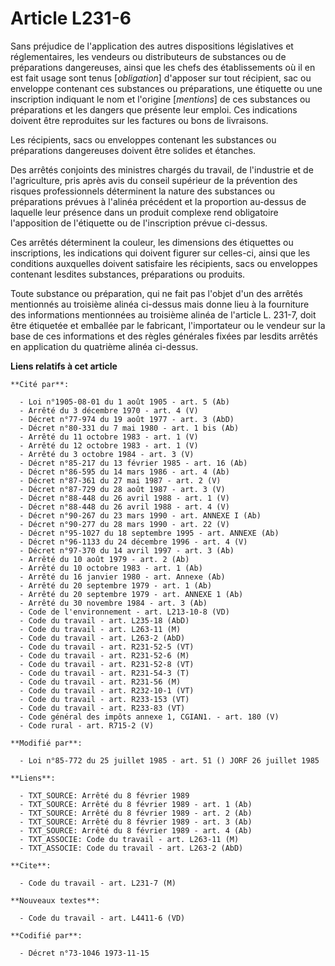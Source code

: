 # Article L231-6

Sans préjudice de l'application des autres dispositions législatives et réglementaires, les vendeurs ou distributeurs de
substances ou de préparations dangereuses, ainsi que les chefs des établissements où il en est fait usage sont tenus
[*obligation*] d'apposer sur tout récipient, sac ou enveloppe contenant ces substances ou préparations, une étiquette ou une
inscription indiquant le nom et l'origine [*mentions*] de ces substances ou préparations et les dangers que présente leur
emploi. Ces indications doivent être reproduites sur les factures ou bons de livraisons.

Les récipients, sacs ou enveloppes contenant les substances ou préparations dangereuses doivent être solides et étanches.

Des arrêtés conjoints des ministres chargés du travail, de l'industrie et de l'agriculture, pris après avis du conseil
supérieur de la prévention des risques professionnels déterminent la nature des substances ou préparations prévues à l'alinéa
précédent et la proportion au-dessus de laquelle leur présence dans un produit complexe rend obligatoire l'apposition de
l'étiquette ou de l'inscription prévue ci-dessus.

Ces arrêtés déterminent la couleur, les dimensions des étiquettes ou inscriptions, les indications qui doivent figurer sur
celles-ci, ainsi que les conditions auxquelles doivent satisfaire les récipients, sacs ou enveloppes contenant lesdites
substances, préparations ou produits.

Toute substance ou préparation, qui ne fait pas l'objet d'un des arrêtés mentionnés au troisième alinéa ci-dessus mais donne
lieu à la fourniture des informations mentionnées au troisième alinéa de l'article L. 231-7, doit être étiquetée et emballée
par le fabricant, l'importateur ou le vendeur sur la base de ces informations et des règles générales fixées par lesdits
arrêtés en application du quatrième alinéa ci-dessus.

**Liens relatifs à cet article**

	**Cité par**:

	  - Loi n°1905-08-01 du 1 août 1905 - art. 5 (Ab)
	  - Arrêté du 3 décembre 1970 - art. 4 (V)
	  - Décret n°77-974 du 19 août 1977 - art. 3 (AbD)
	  - Décret n°80-331 du 7 mai 1980 - art. 1 bis (Ab)
	  - Arrêté du 11 octobre 1983 - art. 1 (V)
	  - Arrêté du 12 octobre 1983 - art. 1 (V)
	  - Arrêté du 3 octobre 1984 - art. 3 (V)
	  - Décret n°85-217 du 13 février 1985 - art. 16 (Ab)
	  - Décret n°86-595 du 14 mars 1986 - art. 4 (Ab)
	  - Décret n°87-361 du 27 mai 1987 - art. 2 (V)
	  - Décret n°87-729 du 28 août 1987 - art. 3 (V)
	  - Décret n°88-448 du 26 avril 1988 - art. 1 (V)
	  - Décret n°88-448 du 26 avril 1988 - art. 4 (V)
	  - Décret n°90-267 du 23 mars 1990 - art. ANNEXE I (Ab)
	  - Décret n°90-277 du 28 mars 1990 - art. 22 (V)
	  - Décret n°95-1027 du 18 septembre 1995 - art. ANNEXE (Ab)
	  - Décret n°96-1133 du 24 décembre 1996 - art. 4 (V)
	  - Décret n°97-370 du 14 avril 1997 - art. 3 (Ab)
	  - Arrêté du 10 août 1979 - art. 2 (Ab)
	  - Arrêté du 10 octobre 1983 - art. 1 (Ab)
	  - Arrêté du 16 janvier 1980 - art. Annexe (Ab)
	  - Arrêté du 20 septembre 1979 - art. 1 (Ab)
	  - Arrêté du 20 septembre 1979 - art. ANNEXE 1 (Ab)
	  - Arrêté du 30 novembre 1984 - art. 3 (Ab)
	  - Code de l'environnement - art. L213-10-8 (VD)
	  - Code du travail - art. L235-18 (AbD)
	  - Code du travail - art. L263-11 (M)
	  - Code du travail - art. L263-2 (AbD)
	  - Code du travail - art. R231-52-5 (VT)
	  - Code du travail - art. R231-52-6 (M)
	  - Code du travail - art. R231-52-8 (VT)
	  - Code du travail - art. R231-54-3 (T)
	  - Code du travail - art. R231-56 (M)
	  - Code du travail - art. R232-10-1 (VT)
	  - Code du travail - art. R233-153 (VT)
	  - Code du travail - art. R233-83 (VT)
	  - Code général des impôts annexe 1, CGIAN1. - art. 180 (V)
	  - Code rural - art. R715-2 (V)

	**Modifié par**:

	  - Loi n°85-772 du 25 juillet 1985 - art. 51 () JORF 26 juillet 1985

	**Liens**:

	  - TXT_SOURCE: Arrêté du 8 février 1989
	  - TXT_SOURCE: Arrêté du 8 février 1989 - art. 1 (Ab)
	  - TXT_SOURCE: Arrêté du 8 février 1989 - art. 2 (Ab)
	  - TXT_SOURCE: Arrêté du 8 février 1989 - art. 3 (Ab)
	  - TXT_SOURCE: Arrêté du 8 février 1989 - art. 4 (Ab)
	  - TXT_ASSOCIE: Code du travail - art. L263-11 (M)
	  - TXT_ASSOCIE: Code du travail - art. L263-2 (AbD)

	**Cite**:

	  - Code du travail - art. L231-7 (M)

	**Nouveaux textes**:

	  - Code du travail - art. L4411-6 (VD)

	**Codifié par**:

	  - Décret n°73-1046 1973-11-15
